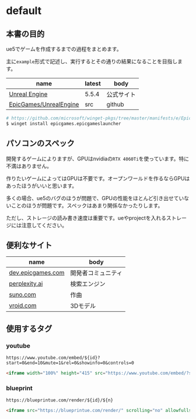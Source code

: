 # default

## 本書の目的 

ue5でゲームを作成するまでの過程をまとめます。

主に`example`形式で記述し、実行するとその通りの結果になることを目指します。

|name|latest|body|
|---|---|---|
|[Unreal Engine](https://dev.epicgames.com/documentation/ja-jp/unreal-engine/unreal-engine-5.5-release-notes)|5.5.4|公式サイト|
|[EpicGames/UnrealEngine](https://github.com/EpicGames/UnrealEngine)|src|github|

```sh
# https://github.com/microsoft/winget-pkgs/tree/master/manifests/e/EpicGames/EpicGamesLauncher
$ winget install epicgames.epicgameslauncher
```

## パソコンのスペック

開発するゲームによりますが、GPUはnvidiaの`RTX 4060Ti`を使っています。特に不満はありません。

作りたいゲームによってはGPUは不要です。オープンワールドを作るならGPUはあったほうがいいと思います。

多くの場合、ue5のバグのほうが問題で、GPUの性能をほとんど引き出せていないことのほうが問題です。スペックはあまり関係なかったりします。

ただし、ストレージの読み書き速度は重要です。ueやprojectを入れるストレージには注意してください。

## 便利なサイト

|name|body|
|---|---|
|[dev.epicgames.com](https://dev.epicgames.com/community/)|開発者コミュニティ|
|[perplexity.ai](https://www.perplexity.ai/)|検索エンジン|
|[suno.com](https://suno.com/)|作曲|
|[vroid.com](https://vroid.com/studio/)|3Dモデル|

## 使用するタグ

### youtube

`https://www.youtube.com/embed/${id}?start=0&end=10&mute=1&rel=0&showinfo=0&controls=0`

```html
<iframe width="100%" height="415" src="https://www.youtube.com/embed/?start=0&end=10&mute=1&rel=0&showinfo=0&controls=0" title="YouTube video player" frameborder="0" allow="accelerometer; autoplay; clipboard-write; encrypted-media; gyroscope; picture-in-picture; web-share" referrerpolicy="strict-origin-when-cross-origin" allowfullscreen></iframe>
```

### blueprint

`https://blueprintue.com/render/${id}/${n}`

```html
<iframe src="https://blueprintue.com/render/" scrolling="no" allowfullscreen style="width:100%;height:400px"></iframe>
```
